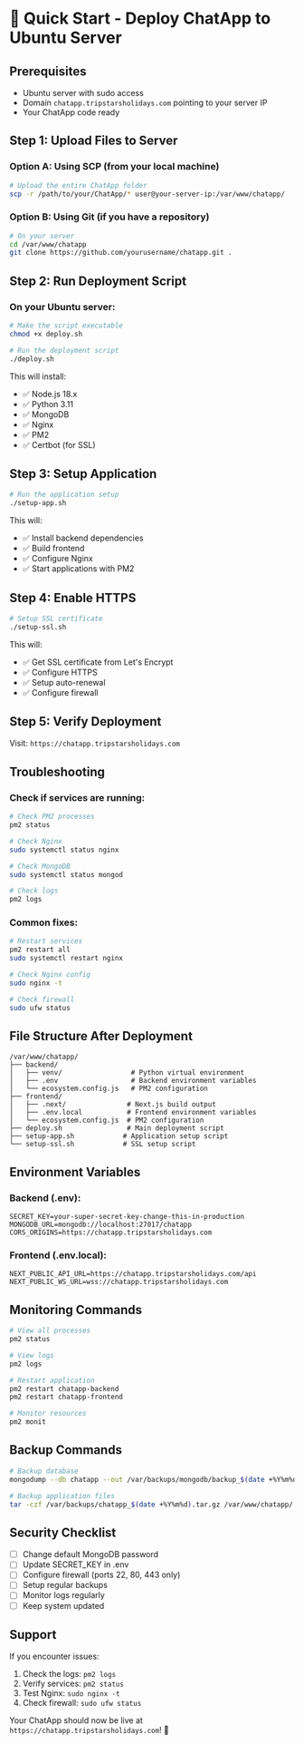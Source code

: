# 🚀 Quick Start - Deploy ChatApp to Ubuntu Server

## Prerequisites
- Ubuntu server with sudo access
- Domain `chatapp.tripstarsholidays.com` pointing to your server IP
- Your ChatApp code ready

## Step 1: Upload Files to Server

### Option A: Using SCP (from your local machine)
```bash
# Upload the entire ChatApp folder
scp -r /path/to/your/ChatApp/* user@your-server-ip:/var/www/chatapp/
```

### Option B: Using Git (if you have a repository)
```bash
# On your server
cd /var/www/chatapp
git clone https://github.com/yourusername/chatapp.git .
```

## Step 2: Run Deployment Script

### On your Ubuntu server:
```bash
# Make the script executable
chmod +x deploy.sh

# Run the deployment script
./deploy.sh
```

This will install:
- ✅ Node.js 18.x
- ✅ Python 3.11
- ✅ MongoDB
- ✅ Nginx
- ✅ PM2
- ✅ Certbot (for SSL)

## Step 3: Setup Application

```bash
# Run the application setup
./setup-app.sh
```

This will:
- ✅ Install backend dependencies
- ✅ Build frontend
- ✅ Configure Nginx
- ✅ Start applications with PM2

## Step 4: Enable HTTPS

```bash
# Setup SSL certificate
./setup-ssl.sh
```

This will:
- ✅ Get SSL certificate from Let's Encrypt
- ✅ Configure HTTPS
- ✅ Setup auto-renewal
- ✅ Configure firewall

## Step 5: Verify Deployment

Visit: `https://chatapp.tripstarsholidays.com`

## Troubleshooting

### Check if services are running:
```bash
# Check PM2 processes
pm2 status

# Check Nginx
sudo systemctl status nginx

# Check MongoDB
sudo systemctl status mongod

# Check logs
pm2 logs
```

### Common fixes:
```bash
# Restart services
pm2 restart all
sudo systemctl restart nginx

# Check Nginx config
sudo nginx -t

# Check firewall
sudo ufw status
```

## File Structure After Deployment

```
/var/www/chatapp/
├── backend/
│   ├── venv/                 # Python virtual environment
│   ├── .env                  # Backend environment variables
│   └── ecosystem.config.js   # PM2 configuration
├── frontend/
│   ├── .next/               # Next.js build output
│   ├── .env.local           # Frontend environment variables
│   └── ecosystem.config.js  # PM2 configuration
├── deploy.sh                # Main deployment script
├── setup-app.sh            # Application setup script
└── setup-ssl.sh            # SSL setup script
```

## Environment Variables

### Backend (.env):
```env
SECRET_KEY=your-super-secret-key-change-this-in-production
MONGODB_URL=mongodb://localhost:27017/chatapp
CORS_ORIGINS=https://chatapp.tripstarsholidays.com
```

### Frontend (.env.local):
```env
NEXT_PUBLIC_API_URL=https://chatapp.tripstarsholidays.com/api
NEXT_PUBLIC_WS_URL=wss://chatapp.tripstarsholidays.com
```

## Monitoring Commands

```bash
# View all processes
pm2 status

# View logs
pm2 logs

# Restart application
pm2 restart chatapp-backend
pm2 restart chatapp-frontend

# Monitor resources
pm2 monit
```

## Backup Commands

```bash
# Backup database
mongodump --db chatapp --out /var/backups/mongodb/backup_$(date +%Y%m%d)

# Backup application files
tar -czf /var/backups/chatapp_$(date +%Y%m%d).tar.gz /var/www/chatapp/
```

## Security Checklist

- [ ] Change default MongoDB password
- [ ] Update SECRET_KEY in .env
- [ ] Configure firewall (ports 22, 80, 443 only)
- [ ] Setup regular backups
- [ ] Monitor logs regularly
- [ ] Keep system updated

## Support

If you encounter issues:
1. Check the logs: `pm2 logs`
2. Verify services: `pm2 status`
3. Test Nginx: `sudo nginx -t`
4. Check firewall: `sudo ufw status`

Your ChatApp should now be live at `https://chatapp.tripstarsholidays.com`! 🎉
